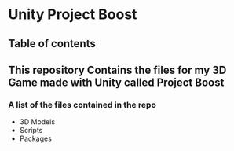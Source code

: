 # Unity Project Boost 
## Table of contents

<h2>This repository Contains the files for my 3D Game made with Unity called Project Boost</h2>
<h3>
    A list of the files contained in the repo
</h3>
<ul>
    <li>3D Models</li>
    <li>Scripts</li>
    <li>Packages</li>
</ul>